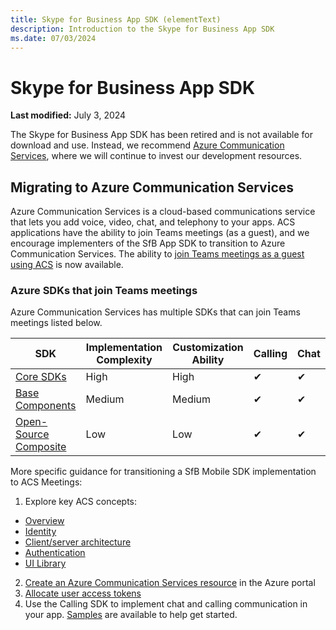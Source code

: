 ```yaml
---
title: Skype for Business App SDK (elementText)
description: Introduction to the Skype for Business App SDK
ms.date: 07/03/2024
---
```

# Skype for Business App SDK

 **Last modified:** July 3, 2024

The Skype for Business App SDK has been retired and is not available for download and use. Instead, we recommend [Azure Communication Services](https://learn.microsoft.com/en-us/azure/communication-services/concepts/sdk-options), where we will continue to invest our development resources.

## Migrating to Azure Communication Services

Azure Communication Services is a cloud-based communications service that lets you add voice, video, chat, and telephony to your apps. ACS applications have the ability to join Teams meetings (as a guest), and we encourage implementers of the SfB App SDK to transition to Azure Communication Services. The ability to [join Teams meetings as a guest using ACS](/azure/communication-services/concepts/join-teams-meeting) is now available.

### Azure SDKs that join Teams meetings

Azure Communication Services has multiple SDKs that can join Teams meetings listed below.

|SDK| Implementation Complexity| Customization Ability| Calling| Chat|
|---|---|---|---|---|
|[Core SDKs](/azure/communication-services/concepts/sdk-options)|High|High|✔|✔ |
|[Base Components](/azure/communication-services/concepts/ui-framework/ui-sdk-overview)|Medium|Medium|✔|✔|
|[Open-Source Composite](/azure/communication-services/concepts/ui-framework/ui-sdk-overview)|Low|Low|✔|✔|

More specific guidance for transitioning a SfB Mobile SDK implementation to ACS Meetings:

1. Explore key ACS concepts:

- [Overview](/azure/communication-services/overview)
- [Identity](/azure/communication-services/concepts/identity-model)
- [Client/server architecture](/azure/communication-services/concepts/client-and-server-architecture)
- [Authentication](/azure/communication-services/concepts/authentication?tabs=csharp)
- [UI Library](/azure/communication-services/concepts/ui-library/ui-library-overview)

2. [Create an Azure Communication Services resource](/azure/communication-services/quickstarts/create-communication-resource) in the Azure portal
3. [Allocate user access tokens](/azure/communication-services/quickstarts/access-tokens)
4. Use the Calling SDK to implement chat and calling communication in your app. [Samples](/azure/communication-services/samples/calling-hero-sample) are available to help get started.
